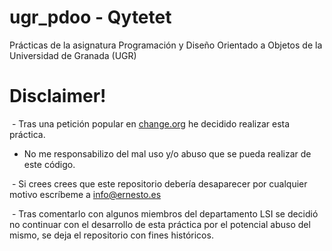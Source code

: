 # ugr_pdoo - Qytetet

Prácticas de la asignatura Programación y Diseño Orientado a Objetos de la Universidad de Granada (UGR)

# Disclaimer!

  - Tras una petición popular en [change.org](https://www.change.org/p/erseco-que-erseco-vuelva-a-hacer-la-pr%C3%A1ctica-de-pdoo) he decidido realizar esta práctica.
  
  - No me responsabilizo del mal uso y/o abuso que se pueda realizar de este código.
  
  - Si crees crees que este repositorio debería desaparecer por cualquier motivo escríbeme a info@ernesto.es
  
  - Tras comentarlo con algunos miembros del departamento LSI se decidió no continuar con el desarrollo de esta práctica por el potencial abuso del mismo, se deja el repositorio con fines históricos.
